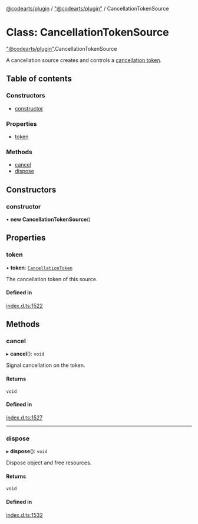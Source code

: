 [@codearts/plugin](../README.md) / ["@codearts/plugin"](../modules/_codearts_plugin_.md) / CancellationTokenSource

# Class: CancellationTokenSource

["@codearts/plugin"](../modules/_codearts_plugin_.md).CancellationTokenSource

A cancellation source creates and controls a [cancellation token](../interfaces/codearts_plugin_.CancellationToken.md).

## Table of contents

### Constructors

- [constructor](codearts_plugin_.CancellationTokenSource.md#constructor)

### Properties

- [token](codearts_plugin_.CancellationTokenSource.md#token)

### Methods

- [cancel](codearts_plugin_.CancellationTokenSource.md#cancel)
- [dispose](codearts_plugin_.CancellationTokenSource.md#dispose)

## Constructors

### constructor

• **new CancellationTokenSource**()

## Properties

### token

• **token**: [`CancellationToken`](../interfaces/codearts_plugin_.CancellationToken.md)

The cancellation token of this source.

#### Defined in

[index.d.ts:1522](https://github.com/huaweicloud/cloudide-plugin-api/blob/4d28848/index.d.ts#L1522)

## Methods

### cancel

▸ **cancel**(): `void`

Signal cancellation on the token.

#### Returns

`void`

#### Defined in

[index.d.ts:1527](https://github.com/huaweicloud/cloudide-plugin-api/blob/4d28848/index.d.ts#L1527)

___

### dispose

▸ **dispose**(): `void`

Dispose object and free resources.

#### Returns

`void`

#### Defined in

[index.d.ts:1532](https://github.com/huaweicloud/cloudide-plugin-api/blob/4d28848/index.d.ts#L1532)
